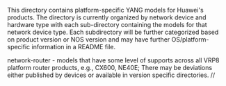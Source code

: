 This directory contains platform-specific YANG models for Huawei's products. The directory is currently organized by network device and hardware type with each sub-directory containing the models for that network device type. Each subdirectory will be further categorized based on product version or NOS version and may have further OS/platform-specific information in a README file.


network-router - models that have some level of supports across all VRP8 platform router products, e.g., CX600, NE40E; There may be deviations either published by devices or available in version specific directories.
//


